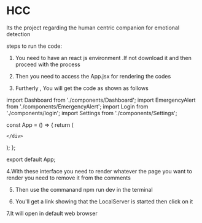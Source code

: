 # HCC
Its the project regarding the human centric companion for emotional detection


steps to run the code:

1. You need to have an react js environment .If not download it and then proceed with the process

2. Then you need to access the App.jsx for rendering the codes

3. Furtherly , You will get the code as shown as follows
   

import Dashboard from './components/Dashboard';
import EmergencyAlert from './components/EmergencyAlert';
import Login from './components/login';
import Settings from './components/Settings';


const App = () => {
  return (
    <div>
      <Dashboard />
      <EmergencyAlert />
      <Login />
      <Settings /> 

    </div>
  );
};

export default App;



4.With these interface you need to render whatever the page you want to render you need to remove it from the comments 

5. Then use the commanand npm run dev in the terminal

6. You'll get a link showing that the LocalServer is started then click on it

7.It will open in default web browser 

